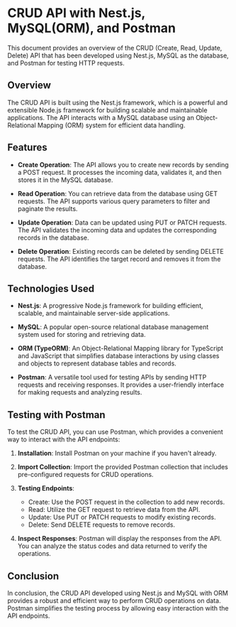 # CRUD API with Nest.js, MySQL(ORM), and Postman

This document provides an overview of the CRUD (Create, Read, Update, Delete) API that has been developed using Nest.js, MySQL as the database, and Postman for testing HTTP requests.

## Overview

The CRUD API is built using the Nest.js framework, which is a powerful and extensible Node.js framework for building scalable and maintainable applications. The API interacts with a MySQL database using an Object-Relational Mapping (ORM) system for efficient data handling.

## Features

- **Create Operation**: The API allows you to create new records by sending a POST request. It processes the incoming data, validates it, and then stores it in the MySQL database.

- **Read Operation**: You can retrieve data from the database using GET requests. The API supports various query parameters to filter and paginate the results.

- **Update Operation**: Data can be updated using PUT or PATCH requests. The API validates the incoming data and updates the corresponding records in the database.

- **Delete Operation**: Existing records can be deleted by sending DELETE requests. The API identifies the target record and removes it from the database.

## Technologies Used

- **Nest.js**: A progressive Node.js framework for building efficient, scalable, and maintainable server-side applications.

- **MySQL**: A popular open-source relational database management system used for storing and retrieving data.

- **ORM (TypeORM)**: An Object-Relational Mapping library for TypeScript and JavaScript that simplifies database interactions by using classes and objects to represent database tables and records.

- **Postman**: A versatile tool used for testing APIs by sending HTTP requests and receiving responses. It provides a user-friendly interface for making requests and analyzing results.

## Testing with Postman

To test the CRUD API, you can use Postman, which provides a convenient way to interact with the API endpoints:

1. **Installation**: Install Postman on your machine if you haven't already.

2. **Import Collection**: Import the provided Postman collection that includes pre-configured requests for CRUD operations.

3. **Testing Endpoints**:
   - Create: Use the POST request in the collection to add new records.
   - Read: Utilize the GET request to retrieve data from the API.
   - Update: Use PUT or PATCH requests to modify existing records.
   - Delete: Send DELETE requests to remove records.

4. **Inspect Responses**: Postman will display the responses from the API. You can analyze the status codes and data returned to verify the operations.

## Conclusion

In conclusion, the CRUD API developed using Nest.js and MySQL with ORM provides a robust and efficient way to perform CRUD operations on data. Postman simplifies the testing process by allowing easy interaction with the API endpoints.
